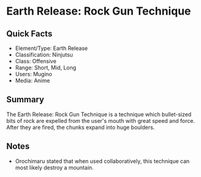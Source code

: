# Earth Release: Rock Gun Technique

## Quick Facts
- Element/Type: Earth Release
- Classification: Ninjutsu
- Class: Offensive
- Range: Short, Mid, Long
- Users: Mugino
- Media: Anime

## Summary
The Earth Release: Rock Gun Technique is a technique which bullet-sized bits of rock are expelled from the user's mouth with great speed and force. After they are fired, the chunks expand into huge boulders.

## Notes
- Orochimaru stated that when used collaboratively, this technique can most likely destroy a mountain.

